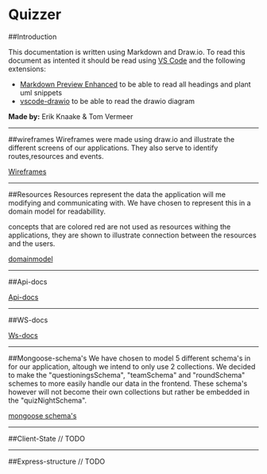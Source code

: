 # Quizzer

##Introduction

This documentation is written using Markdown and Draw.io.
To read this document as intented it should be read using [VS Code](https://code.visualstudio.com/) and the following extensions:
- [Markdown Preview Enhanced](https://shd101wyy.github.io/markdown-preview-enhanced/#/) to be able to read all headings and plant uml snippets
- [vscode-drawio](https://marketplace.visualstudio.com/items?itemName=eightHundreds.vscode-drawio) to be able to read the drawio diagram

**Made by:** Erik Knaake & Tom Vermeer
___
##wireframes
Wireframes were made using draw.io and illustrate the different screens of our applications.
They also serve to identify routes,resources and events.

[Wireframes](wireframes.drawio)
___
##Resources
Resources represent the data the application will me modifying and communicating with.
We have chosen to represent this in a domain model for readabillity. 

concepts that are colored red are not used as resources withing the applications, they are shown to illustrate connection between the resources and the users.

[domainmodel](domain-model.drawio)
___
##Api-docs

[Api-docs](apiDocs.md)
___

##WS-docs


[Ws-docs](WSdocs.md)
___

##Mongoose-schema's
We have chosen to model 5 different schema's in for our application, altough we intend to only use 2 collections.
We decided to make the "questioningsSchema", "teamSchema" and "roundSchema" schemes to more easily handle our data in the frontend. These schema's however will not become their own collections but rather be embedded in the "quizNightSchema".

[mongoose schema's](mongooseSchema.PNG)
___
##Client-State
// TODO
___
##Express-structure
// TODO

